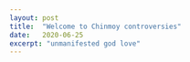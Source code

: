 ```yaml
---
layout: post
title:  "Welcome to Chinmoy controversies"
date:   2020-06-25
excerpt: "unmanifested god love"
---
```


